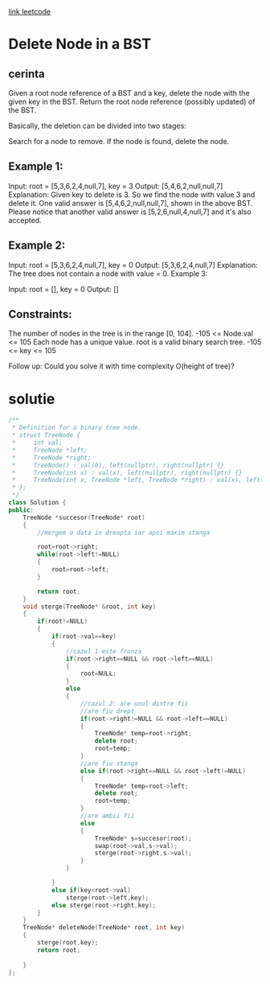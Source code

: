 [link leetcode](https://leetcode.com/problems/delete-node-in-a-bst/description/)

# Delete Node in a BST

## cerinta
Given a root node reference of a BST and a key, delete the node with the given key in the BST. Return the root node reference (possibly updated) of the BST.

Basically, the deletion can be divided into two stages:

Search for a node to remove.
If the node is found, delete the node.
 

## Example 1:


Input: root = [5,3,6,2,4,null,7], key = 3
Output: [5,4,6,2,null,null,7]
Explanation: Given key to delete is 3. So we find the node with value 3 and delete it.
One valid answer is [5,4,6,2,null,null,7], shown in the above BST.
Please notice that another valid answer is [5,2,6,null,4,null,7] and it's also accepted.

## Example 2:

Input: root = [5,3,6,2,4,null,7], key = 0
Output: [5,3,6,2,4,null,7]
Explanation: The tree does not contain a node with value = 0.
Example 3:

Input: root = [], key = 0
Output: []
 

## Constraints:

The number of nodes in the tree is in the range [0, 104].
-105 <= Node.val <= 105
Each node has a unique value.
root is a valid binary search tree.
-105 <= key <= 105
 

Follow up: Could you solve it with time complexity O(height of tree)?

# solutie
```c++
/**
 * Definition for a binary tree node.
 * struct TreeNode {
 *     int val;
 *     TreeNode *left;
 *     TreeNode *right;
 *     TreeNode() : val(0), left(nullptr), right(nullptr) {}
 *     TreeNode(int x) : val(x), left(nullptr), right(nullptr) {}
 *     TreeNode(int x, TreeNode *left, TreeNode *right) : val(x), left(left), right(right) {}
 * };
 */
class Solution {
public:
    TreeNode *succesor(TreeNode* root)
    {
        //mergem o data in dreapta iar apoi maxim stanga

        root=root->right;
        while(root->left!=NULL)
        {
            root=root->left;
        }

        return root;
    }
    void sterge(TreeNode* &root, int key)
    {
        if(root!=NULL)
        {
            if(root->val==key)
            {
                //cazul 1 este frunza
                if(root->right==NULL && root->left==NULL)
                {
                    root=NULL;
                }
                else
                {
                    //cazul 2: are unul dintre fii
                    //are fiu drept
                    if(root->right!=NULL && root->left==NULL)
                    {
                        TreeNode* temp=root->right;
                        delete root;
                        root=temp;
                    }
                    //are fiu stanga
                    else if(root->right==NULL && root->left!=NULL)
                    {
                        TreeNode* temp=root->left;
                        delete root;
                        root=temp;
                    }
                    //are ambii fii
                    else
                    {
                        TreeNode* s=succesor(root);
                        swap(root->val,s->val);
                        sterge(root->right,s->val);
                    }
                }

            }
            else if(key<root->val)
                sterge(root->left,key);
            else sterge(root->right,key);
        }
    }
    TreeNode* deleteNode(TreeNode* root, int key) 
    {
        sterge(root,key);
        return root;
        
    }
};
```